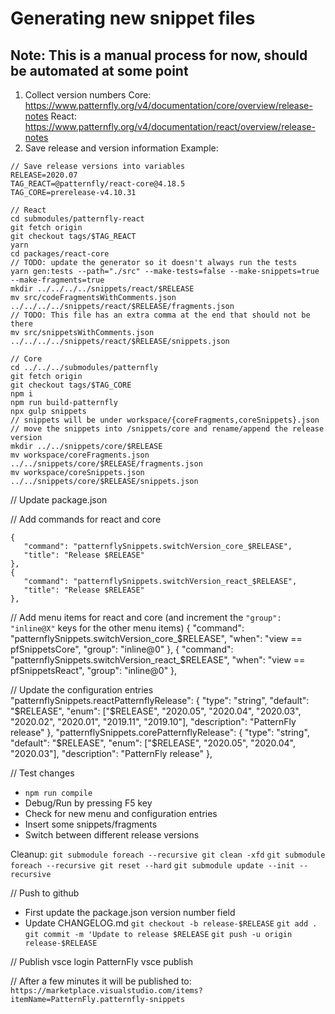 # Generating new snippet files

## Note: This is a manual process for now, should be automated at some point

1. Collect version numbers
   Core: https://www.patternfly.org/v4/documentation/core/overview/release-notes
   React: https://www.patternfly.org/v4/documentation/react/overview/release-notes
2. Save release and version information
Example:
```
// Save release versions into variables
RELEASE=2020.07
TAG_REACT=@patternfly/react-core@4.18.5
TAG_CORE=prerelease-v4.10.31

// React
cd submodules/patternfly-react
git fetch origin
git checkout tags/$TAG_REACT
yarn
cd packages/react-core
// TODO: update the generator so it doesn't always run the tests
yarn gen:tests --path="./src" --make-tests=false --make-snippets=true --make-fragments=true
mkdir ../../../../snippets/react/$RELEASE
mv src/codeFragmentsWithComments.json ../../../../snippets/react/$RELEASE/fragments.json
// TODO: This file has an extra comma at the end that should not be there
mv src/snippetsWithComments.json ../../../../snippets/react/$RELEASE/snippets.json

// Core
cd ../../../submodules/patternfly
git fetch origin
git checkout tags/$TAG_CORE
npm i
npm run build-patternfly
npx gulp snippets
// snippets will be under workspace/{coreFragments,coreSnippets}.json
// move the snippets into /snippets/core and rename/append the release version
mkdir ../../snippets/core/$RELEASE
mv workspace/coreFragments.json ../../snippets/core/$RELEASE/fragments.json
mv workspace/coreSnippets.json ../../snippets/core/$RELEASE/snippets.json
```


// Update package.json

// Add commands for react and core
```
{
   "command": "patternflySnippets.switchVersion_core_$RELEASE",
   "title": "Release $RELEASE"
},
{
   "command": "patternflySnippets.switchVersion_react_$RELEASE",
   "title": "Release $RELEASE"
},
```

// Add menu items for react and core (and increment the `"group": "inline@X"` keys for the other menu items)
{
   "command": "patternflySnippets.switchVersion_core_$RELEASE",
   "when": "view == pfSnippetsCore",
   "group": "inline@0"
},
{
   "command": "patternflySnippets.switchVersion_react_$RELEASE",
   "when": "view == pfSnippetsReact",
   "group": "inline@0"
},

// Update the configuration entries
"patternflySnippets.reactPatternflyRelease": {
   "type": "string",
   "default": "$RELEASE",
   "enum": ["$RELEASE", "2020.05", "2020.04", "2020.03", "2020.02", "2020.01", "2019.11", "2019.10"],
   "description": "PatternFly release"
},
"patternflySnippets.corePatternflyRelease": {
   "type": "string",
   "default": "$RELEASE",
   "enum": ["$RELEASE", "2020.05", "2020.04", "2020.03"],
   "description": "PatternFly release"
},


// Test changes
- `npm run compile`
- Debug/Run by pressing F5 key
- Check for new menu and configuration entries
- Insert some snippets/fragments
- Switch between different release versions


Cleanup:
`git submodule foreach --recursive git clean -xfd`
`git submodule foreach --recursive git reset --hard`
`git submodule update --init --recursive`

// Push to github
- First update the package.json version number field
- Update CHANGELOG.md
`git checkout -b release-$RELEASE`
`git add .`
`git commit -m 'Update to release $RELEASE`
`git push -u origin release-$RELEASE`

// Publish
vsce login PatternFly 
vsce publish

// After a few minutes it will be published to:
`https://marketplace.visualstudio.com/items?itemName=PatternFly.patternfly-snippets`

